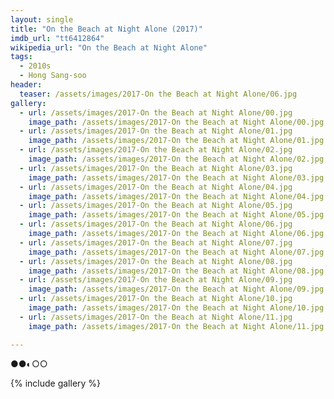 ```yaml
---
layout: single
title: "On the Beach at Night Alone (2017)"
imdb_url: "tt6412864"
wikipedia_url: "On the Beach at Night Alone"
tags:
  - 2010s 
  - Hong Sang-soo
header:
  teaser: /assets/images/2017-On the Beach at Night Alone/06.jpg
gallery:
  - url: /assets/images/2017-On the Beach at Night Alone/00.jpg
    image_path: /assets/images/2017-On the Beach at Night Alone/00.jpg  
  - url: /assets/images/2017-On the Beach at Night Alone/01.jpg
    image_path: /assets/images/2017-On the Beach at Night Alone/01.jpg
  - url: /assets/images/2017-On the Beach at Night Alone/02.jpg
    image_path: /assets/images/2017-On the Beach at Night Alone/02.jpg
  - url: /assets/images/2017-On the Beach at Night Alone/03.jpg
    image_path: /assets/images/2017-On the Beach at Night Alone/03.jpg
  - url: /assets/images/2017-On the Beach at Night Alone/04.jpg
    image_path: /assets/images/2017-On the Beach at Night Alone/04.jpg
  - url: /assets/images/2017-On the Beach at Night Alone/05.jpg
    image_path: /assets/images/2017-On the Beach at Night Alone/05.jpg
  - url: /assets/images/2017-On the Beach at Night Alone/06.jpg
    image_path: /assets/images/2017-On the Beach at Night Alone/06.jpg
  - url: /assets/images/2017-On the Beach at Night Alone/07.jpg
    image_path: /assets/images/2017-On the Beach at Night Alone/07.jpg
  - url: /assets/images/2017-On the Beach at Night Alone/08.jpg
    image_path: /assets/images/2017-On the Beach at Night Alone/08.jpg
  - url: /assets/images/2017-On the Beach at Night Alone/09.jpg
    image_path: /assets/images/2017-On the Beach at Night Alone/09.jpg
  - url: /assets/images/2017-On the Beach at Night Alone/10.jpg
    image_path: /assets/images/2017-On the Beach at Night Alone/10.jpg
  - url: /assets/images/2017-On the Beach at Night Alone/11.jpg
    image_path: /assets/images/2017-On the Beach at Night Alone/11.jpg

---
```

●●◐○○

{% include gallery %}

